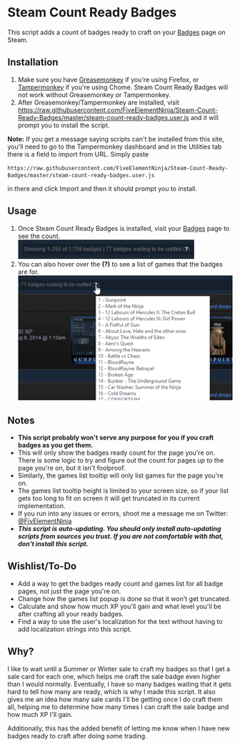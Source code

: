 # Steam Count Ready Badges
This script adds a count of badges ready to craft on your [Badges](https://steamcommunity.com/my/badges) page on Steam.



## Installation
1. Make sure you have [Greasemonkey](https://addons.mozilla.org/firefox/addon/greasemonkey/) if you're using Firefox, or [Tampermonkey](https://chrome.google.com/webstore/detail/tampermonkey/dhdgffkkebhmkfjojejmpbldmpobfkfo) if you're using Chome. Steam Count Ready Badges will not work without Greasemonkey or Tampermonkey.
2. After Greasemonkey/Tampermonkey are installed, visit https://raw.githubusercontent.com/FiveElementNinja/Steam-Count-Ready-Badges/master/steam-count-ready-badges.user.js and it will prompt you to install the script.

**Note:** If you get a message saying scripts can't be installed from this site, you'll need to go to the Tampermonkey dashboard and in the Utilities tab there is a field to import from URL. Simply paste
```
https://raw.githubusercontent.com/FiveElementNinja/Steam-Count-Ready-Badges/master/steam-count-ready-badges.user.js
```
in there and click Import and then it should prompt you to install.

## Usage
1. Once Steam Count Ready Badges is installed, visit your [Badges](https://steamcommunity.com/my/badges) page to see the count.
![Location of the badges ready text](https://raw.githubusercontent.com/FiveElementNinja/Steam-Count-Ready-Badges/master/assets/badges-ready-location.gif)
3. You can also hover over the **(?)** to see a list of games that the badges are for.
[![Click for full size](https://raw.githubusercontent.com/FiveElementNinja/Steam-Count-Ready-Badges/master/assets/badges-ready-thumb.gif)](https://github.com/FiveElementNinja/Steam-Count-Ready-Badges/blob/master/assets/badges-ready.gif?raw=true)

## Notes

* **This script probably won't serve any purpose for you if you craft badges as you get them.**
* This will only show the badges ready count for the page you're on. There is some logic to try and figure out the count for pages *up to* the page you're on, but it isn't foolproof.
* Similarly, the games list tooltip will only list games for the page you're on.
* The games list tooltip height is limited to your screen size, so if your list gets too long to fit on screen it will get truncated in its current implementation.
* If you run into any issues or errors, shoot me a message me on Twitter: [@FivElementNinja](https://twitter.com/FivElementNinja)
* ***This script is auto-updating. You should only install auto-updating scripts from sources you trust. If you are not comfortable with that, don't install this script.***

## Wishlist/To-Do
* Add a way to get the badges ready count and games list for all badge pages, not just the page you're on.
* Change how the games list popup is done so that it won't get truncated.
* Calculate and show how much XP you'll gain and what level you'll be after crafting all your ready badges.
* Find a way to use the user's localization for the text without having to add localization strings into this script.

## Why?

I like to wait until a Summer or Winter sale to craft my badges so that I get a sale card for each one, which helps me craft the sale badge even higher than I would normally. Eventually, I have so many badges waiting that it gets hard to tell how many are ready, which is why I made this script. It also gives me an idea how many sale cards I'll be getting once I do craft them all, helping me to determine how many times I can craft the sale badge and how much XP I'll gain.

Additionally, this has the added benefit of letting me know when I have new badges ready to craft after doing some trading.